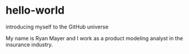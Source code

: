 # hello-world
introducing myself to the GitHub universe

My name is Ryan Mayer and I work as a product modeling analyst in the insurance industry.
